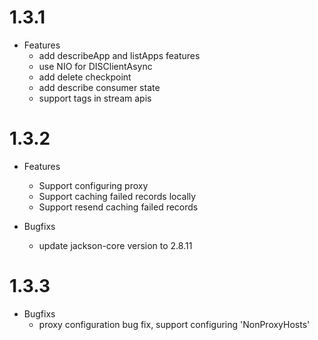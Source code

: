 # 1.3.1

- Features
  * add describeApp and listApps features
  * use NIO for DISClientAsync 
  * add delete checkpoint
  * add describe consumer state
  * support tags in stream apis

# 1.3.2

- Features
  * Support configuring proxy
  * Support caching failed records locally
  * Support resend caching failed records

- Bugfixs
  * update jackson-core version to 2.8.11

# 1.3.3

- Bugfixs
  * proxy configuration bug fix, support configuring 'NonProxyHosts'